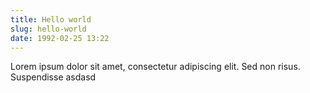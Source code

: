 ```yaml
---
title: Hello world
slug: hello-world
date: 1992-02-25 13:22
---
```


Lorem ipsum dolor sit amet, consectetur adipiscing elit. Sed non risus.
Suspendisse asdasd
